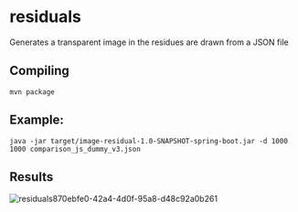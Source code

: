 # residuals
Generates a transparent image in the residues are drawn from a JSON file

## Compiling 
`mvn package`

## Example:
`java -jar target/image-residual-1.0-SNAPSHOT-spring-boot.jar -d 1000 1000 comparison_js_dummy_v3.json`

## Results
![residuals870ebfe0-42a4-4d0f-95a8-d48c92a0b261](https://user-images.githubusercontent.com/4417328/116871217-37c65400-ac14-11eb-873b-6b5da95256b6.png)
